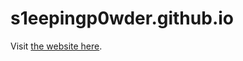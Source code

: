 # s1eepingp0wder.github.io
Visit <a href="https://s1eepingp0wder.tumblr.com/" target="_blank">the website here</a>.
